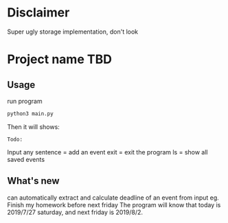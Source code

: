 # Disclaimer
Super ugly storage implementation, don't look
# Project name TBD
## Usage
run program
```python
python3 main.py
```
Then it will shows:
```
Todo: 
```
Input any sentence = add an event
exit = exit the program
ls = show all saved events
## What's new
can automatically extract and calculate deadline of an event from input
eg. Finish my homework before next friday
The program will know that today is 2019/7/27 saturday, and next friday is 2019/8/2.
